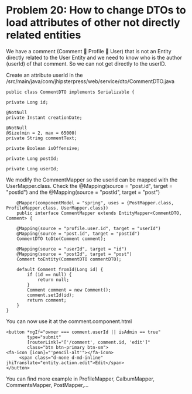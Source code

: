 # Problem 20: How to change DTOs to load attributes of other not directly related entities


We have a comment (Comment  Profile  User) that is not an Entity directly related to the User Entity and we need to know who is the author (userId) of that comment. So we can not get directly to the userID. 

Create an attribute userId in the /src/main/java/com/jhipsterpress/web/service/dto/CommentDTO.java

	public class CommentDTO implements Serializable {

    private Long id;

    @NotNull
    private Instant creationDate;

    @NotNull
    @Size(min = 2, max = 65000)
    private String commentText;

    private Boolean isOffensive;

    private Long postId;

    private Long userId;

	
We modify the CommentMapper so the userid can be mapped with the UserMapper.class. Check the @Mapping(source = "post.id", target = "postId") and the @Mapping(source = "postId", target = "post")

		@Mapper(componentModel = "spring", uses = {PostMapper.class, ProfileMapper.class, UserMapper.class})
		public interface CommentMapper extends EntityMapper<CommentDTO, Comment> {
	
	    @Mapping(source = "profile.user.id", target = "userId")
	    @Mapping(source = "post.id", target = "postId")
	    CommentDTO toDto(Comment comment);
	
	    @Mapping(source = "userId", target = "id")
	    @Mapping(source = "postId", target = "post")
	    Comment toEntity(CommentDTO commentDTO);
	
	    default Comment fromId(Long id) {
	        if (id == null) {
	            return null;
	        }
	        Comment comment = new Comment();
	        comment.setId(id);
	        return comment;
	    }
	}

You can now use it at the comment.component.html 

	<button *ngIf="owner === comment.userId || isAdmin == true"
	        type="submit"
	        [routerLink]="['/comment', comment.id, 'edit']"
	        class="btn btn-primary btn-sm">
	<fa-icon [icon]="'pencil-alt'"></fa-icon>
	     <span class="d-none d-md-inline" jhiTranslate="entity.action.edit">Edit</span>
	</button>

You can find more example in ProfileMapper, CalbumMapper, CommentsMapper, PostMapper,…